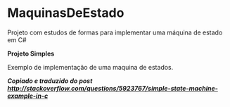 # MaquinasDeEstado
Projeto com estudos de formas para implementar uma máquina de estado em C#

**Projeto Simples**

Exemplo de implementação de uma maquina de estados.

***Copiado e traduzido do post http://stackoverflow.com/questions/5923767/simple-state-machine-example-in-c***
